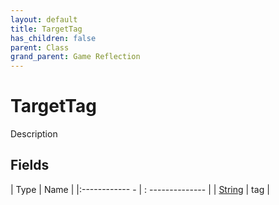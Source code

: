 ```yaml
---
layout: default
title: TargetTag
has_children: false
parent: Class
grand_parent: Game Reflection
---
```

# TargetTag
Description 

## Fields
| Type | Name |
|:------------ - | : -------------- |
| [String](game-reflection/components/string.md) | tag |

